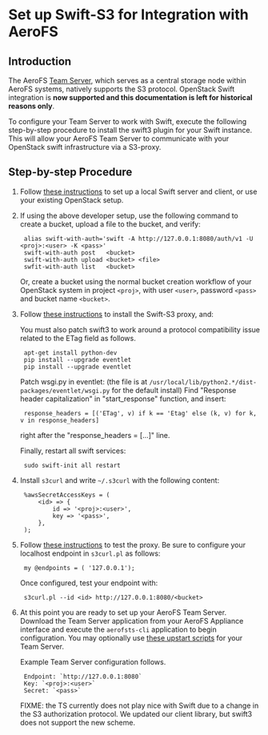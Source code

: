# Set up Swift-S3 for Integration with AeroFS

## Introduction

The AeroFS
[Team Server](https://support.aerofs.com/hc/en-us/articles/201439424-Team-Server),
which serves as a central storage node within AeroFS systems, natively supports
the S3 protocol. OpenStack Swift integration is **now supported and this documentation is left
for historical reasons only**.

To configure your Team Server to work with Swift, execute the following
step-by-step procedure to install the swift3 plugin for your Swift instance.
This will allow your AeroFS Team Server to communicate with your OpenStack swift
infrastructure via a S3-proxy.

## Step-by-step Procedure

1. Follow
   [these instructions](http://www.piware.de/2014/03/creating-a-local-swift-server-on-ubuntu-for-testing/)
   to set up a local Swift server and client, or use your existing OpenStack
   setup.

2. If using the above developer setup, use the following command to create a
   bucket, upload a file to the bucket, and verify:

        alias swift-with-auth='swift -A http://127.0.0.1:8080/auth/v1 -U <proj>:<user> -K <pass>'
        swift-with-auth post   <bucket>
        swift-with-auth upload <bucket> <file>
        swfit-with-auth list   <bucket>

   Or, create a bucket using the normal bucket creation workflow of your
   OpenStack system in project `<proj>`, with user `<user>`, password `<pass>`
   and bucket name `<bucket>`.

3. Follow [these instructions](https://github.com/fujita/swift3) to install the
   Swift-S3 proxy, and:


   You must also patch swift3 to work around a protocol compatibility issue
   related to the ETag field as follows.

        apt-get install python-dev
        pip install --upgrade eventlet
        pip install --upgrade eventlet

   Patch wsgi.py in eventlet: (the file is at
   `/usr/local/lib/python2.*/dist-packages/eventlet/wsgi.py` for the default
   install) Find "Response header capitalization" in "start_response"
   function, and insert:

        response_headers = [('ETag', v) if k == 'Etag' else (k, v) for k, v in response_headers]

   right after the "response_headers = [...]" line.

   Finally, restart all swift services:

        sudo swift-init all restart

4. Install `s3curl` and write `~/.s3curl` with the following content:

        %awsSecretAccessKeys = (
            <id> => {
                id => '<proj>:<user>',
                key => '<pass>',
            },
        );

5. Follow [these instructions](https://github.com/rtdp/s3curl) to test the
   proxy. Be sure to configure your localhost endpoint in `s3curl.pl`
   as follows:

        my @endpoints = ( '127.0.0.1');

   Once configured, test your endpoint with:

        s3curl.pl --id <id> http://127.0.0.1:8080/<bucket>

6. At this point you are ready to set up your AeroFS Team Server. Download
   the Team Server application from your AeroFS Appliance interface and
   execute the `aerofsts-cli` application to begin configuration. You may
   optionally use
   [these upstart scripts](https://github.com/mpillar/aerofs-upstart) for your
   Team Server.

   Example Team Server configuration follows.

        Endpoint: `http://127.0.0.1:8080`
        Key: `<proj>:<user>`
        Secret: `<pass>`

   FIXME: the TS currently does not play nice with Swift due to a change in
   the S3 authorization protocol. We updated our client library, but swift3
   does not support the new scheme.

